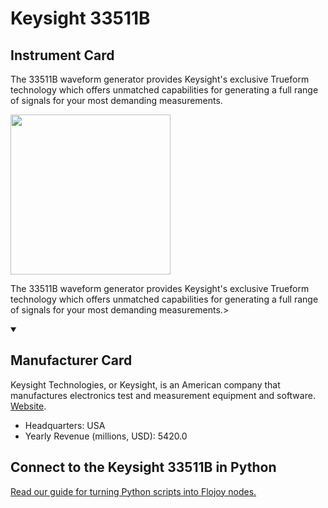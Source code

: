 
# Keysight 33511B

## Instrument Card

<div className="flex">

<div>

The 33511B waveform generator provides Keysight's exclusive Trueform technology which offers unmatched capabilities for generating a full range of signals for your most demanding measurements.

</div>

<img width="256" src="https://v5.airtableusercontent.com/v1/19/19/1691539200000/zVO4KgPgR-fTdEN2K-XGOQ/TFIhuZ3VXnbXvt6XofwTPjNzZisMUucUpapA68IJxIg9yLBu4RPdQB4FYlQb622lmSaxp0OtaFlQeJMBCgPsAWClOFq2tFK-ZCVpIYwsGgM/R0qO2WyUSUtzSj9Qf-GUfPdncZR5ucK0h5mS7jr-49A"/>

</div>

The 33511B waveform generator provides Keysight's exclusive Trueform technology which offers unmatched capabilities for generating a full range of signals for your most demanding measurements.>

<details open>
<summary><h2>Manufacturer Card</h2></summary>

Keysight Technologies, or Keysight, is an American company that manufactures electronics test and measurement equipment and software. <a href="https://www.keysight.com/us/en/home.html">Website</a>.

<ul>
  <li>Headquarters: USA</li>
  <li>Yearly Revenue (millions, USD): 5420.0</li>
</ul>
</details>

## Connect to the Keysight 33511B in Python

[Read our guide for turning Python scripts into Flojoy nodes.](https://docs.flojoy.ai/custom-nodes/creating-custom-node/)


